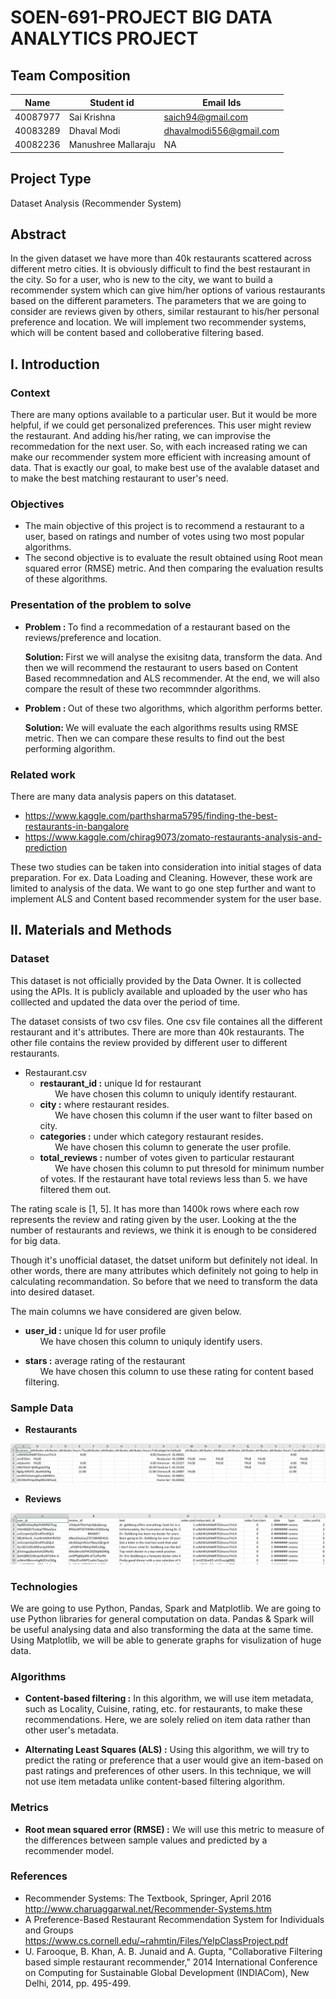 # SOEN-691-PROJECT BIG DATA ANALYTICS PROJECT

## Team Composition

| Name  | Student id | Email Ids |
| --- | --- | ---|
| 40087977 | Sai Krishna | saich94@gmail.com |
| 40083289 | Dhaval Modi | dhavalmodi556@gmail.com |
| 40082236 | Manushree Mallaraju | NA |

## Project Type
Dataset Analysis (Recommender System)

## Abstract
In the given dataset we have more than 40k restaurants scattered across different metro cities. It is obviously difficult to find the best restaurant in the city. So for a user, who is new to the city, we want to build a recommender system which can give him/her options of various restaurants based on the different parameters. The parameters that we are going to consider are reviews given by others, similar restaurant to his/her personal preference and location. We will implement two recommender systems, which will be content based and colloberative filtering based.

## I. Introduction
### Context

There are many options available to a particular user. But it would be more helpful, if we could get personalized preferences. This user might review the restaurant. And adding his/her rating, we can improvise the recommedation for the next user. So, with each increased rating we can make our recommender system more efficient with increasing amount of data. That is exactly our goal, to make best use of the avalable dataset and to make the best matching restaurant to user's need.

### Objectives

* The main objective of this project is to recommend a restaurant to a user, based on ratings and number of votes using two most popular algorithms.
* The second objective is to evaluate the result obtained using Root mean squared error (RMSE) metric. And then comparing the evaluation results of these algorithms.

### Presentation of the problem to solve

* <b>Problem : </b> To find a recommedation of a restaurant based on the reviews/preference and location.

  <b>Solution: </b> First we will analyse the exisitng data, transform the data. And then we will recommend the restaurant to users based on Content Based recommnedation and ALS recommender. At the end, we will also compare the result of these two recommnder algorithms.

* <b>Problem : </b> Out of these two algorithms, which algorithm performs better.
 
  <b>Solution: </b> We will evaluate the each algorithms results using RMSE metric. Then we can compare these results to find out the best performing algorithm.

### Related work 

There are many data analysis papers on this datataset. <br />
* https://www.kaggle.com/parthsharma5795/finding-the-best-restaurants-in-bangalore <br />
* https://www.kaggle.com/chirag9073/zomato-restaurants-analysis-and-prediction <br />

These two studies can be taken into consideration into initial stages of data preparation. For ex. Data Loading and Cleaning. However, these work are limited to analysis of the data. We want to go one step further and want to implement ALS and Content based recommender system for the user base.

## II. Materials and Methods

### Dataset

This dataset is not officially provided by the Data Owner. It is collected using the APIs. It is publicly available and uploaded by the user who has colllected and updated the data over the period of time. 

The dataset consists of two csv files. One csv file containes all the different restaurant and it's attributes. There are more than 40k restaurants. The other file contains the review provided by different user to different restaurants. 

* Restaurant.csv
  * <b>restaurant_id :</b> unique Id for restaurant <br />
    &nbsp;   &nbsp;   &nbsp; We have chosen this column to uniquly identify restaurant.
   * <b>city :</b> where restaurant resides. <br />
    &nbsp;   &nbsp;   &nbsp; We have chosen this column if the user want to filter based on city.
   * <b>categories :</b> under which category restaurant resides. <br />
    &nbsp;   &nbsp;   &nbsp; We have chosen this column to generate the user profile.
    * <b>total_reviews :</b> number of votes given to particular restaurant <br />
    &nbsp;   &nbsp;   &nbsp; We have chosen this column to put thresold for minimum number of votes. If the restaurant have total     reviews less than 5. we have filtered them out. 


The rating scale is [1, 5]. It has more than 1400k rows where each row represents the review and rating given by the user. Looking at the the number of restaurants and reviews, we think it is enough to be considered for big data. 

Though it's unofficial dataset, the datset uniform but definitely not ideal. In other words, there are many attributes which definitely not going to help in calculating recommandation. So before that we need to transform the data into desired dataset.

The main columns we have considered are given below.


* <b>user_id :</b> unique Id for user profile <br />
&nbsp;   &nbsp;   &nbsp; We have chosen this column to uniquly identify users.

* <b>stars :</b> average rating of the restaurant <br />
&nbsp;   &nbsp;   &nbsp; We have chosen this column to use these rating for content based filtering.


### Sample Data

* <b>Restaurants </b>

![](images/Sample_Data_Restaurant.PNG)

* <b>Reviews </b>

![](images/Sample_Data_Reviews.PNG)

### Technologies

We are going to use Python, Pandas, Spark and Matplotlib. We are going to use Python libraries for general computation on data. Pandas & Spark will be useful analysing data and also transforming the data at the same time. Using Matplotlib, we will be able to generate graphs for visulization of huge data.

### Algorithms

* <b>Content-based filtering :</b> In this algorithm, we will use item metadata, such as Locality, Cuisine, rating, etc. for restaurants, to make these recommendations. Here, we are solely relied on item data rather than other user's  metadata.

* <b>Alternating Least Squares (ALS) :</b>  Using this algorithm, we will try to predict the rating or preference that a user would give an item-based on past ratings and preferences of other users. In this technique, we will not use item metadata unlike content-based filtering algorithm.

### Metrics

* <b>Root mean squared error (RMSE) :</b> We will use this metric to measure of the differences between sample values and predicted by a recommender model.

### References

* Recommender Systems: The Textbook, Springer, April 2016 http://www.charuaggarwal.net/Recommender-Systems.htm
* A Preference-Based Restaurant Recommendation System for Individuals and Groups https://www.cs.cornell.edu/~rahmtin/Files/YelpClassProject.pdf
* U. Farooque, B. Khan, A. B. Junaid and A. Gupta, "Collaborative Filtering based simple restaurant recommender," 2014 International Conference on Computing for Sustainable Global Development (INDIACom), New Delhi, 2014, pp. 495-499.


